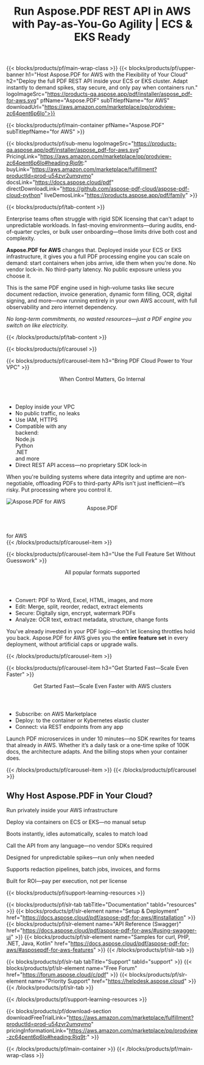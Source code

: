 ﻿---
title: Run Aspose.PDF REST API in AWS with Pay-as-You-Go Agility | ECS & EKS Ready
description: Ditch rigid licenses. Deploy the full Aspose.PDF REST API inside your AWS ECS or EKS cluster—scale on demand, control infrastructure, and only pay when you process.
weight: 120
url: /aws
---

{{< blocks/products/pf/main-wrap-class >}}
{{< blocks/products/pf/upper-banner 
    h1="Host Aspose.PDF for AWS with the Flexibility of Your Cloud" 
    h2="Deploy the full PDF REST API inside your ECS or EKS cluster. Adapt instantly to demand spikes, stay secure, and only pay when containers run." 
    logoImageSrc="https://products-qa.aspose.app/pdf/installer/aspose_pdf-for-aws.svg" 
    pfName="Aspose.PDF" 
    subTitlepfName="for AWS" 
    downloadUrl="https://aws.amazon.com/marketplace/pp/prodview-zc64pent6p6lo">}}

{{< blocks/products/pf/main-container pfName="Aspose.PDF" subTitlepfName="for AWS" >}}

{{< blocks/products/pf/sub-menu logoImageSrc="https://products-qa.aspose.app/pdf/installer/aspose_pdf-for-aws.svg" PricingLink="https://aws.amazon.com/marketplace/pp/prodview-zc64pent6p6lo#heading:Rjq9t:" buyLink="https://aws.amazon.com/marketplace/fulfillment?productId=prod-u54zvr2umqvmo" docsLink="https://docs.aspose.cloud/pdf" directDownloadLink="https://github.com/aspose-pdf-cloud/aspose-pdf-cloud-python" liveDemosLink="https://products.aspose.app/pdf/family" >}}

{{< blocks/products/pf/tab-content >}}
<p>Enterprise teams often struggle with rigid SDK licensing that can't adapt to unpredictable workloads. In fast-moving environments—during audits, end-of-quarter cycles, or bulk user onboarding—those limits drive both cost and complexity.</p>

<p><strong>Aspose.PDF for AWS</strong> changes that. Deployed inside your ECS or EKS infrastructure, it gives you a full PDF processing engine you can scale on demand: start containers when jobs arrive, idle them when you're done. No vendor lock-in. No third-party latency. No public exposure unless you choose it.</p>

<p>This is the same PDF engine used in high-volume tasks like secure document redaction, invoice generation, dynamic form filling, OCR, digital signing, and more—now running entirely in your own AWS account, with full observability and zero internet dependency.</p>

<p><em>No long-term commitments, no wasted resources—just a PDF engine you switch on like electricity.</em></p>
{{< /blocks/products/pf/tab-content >}}

{{< blocks/products/pf/carousel >}}

{{< blocks/products/pf/carousel-item h3="Bring PDF Cloud Power to Your VPC" >}}
<div class="diagram1 d1-cloud">
  <div class="d1-row">
    <div class="d1-col d1-right">
      <header><i class="fa fa-lock"></i>When Control Matters, Go Internal</header>
      <ul>
        <li>Deploy inside your VPC</li>
        <li>No public traffic, no leaks</li>
        <li>Use IAM, HTTPS</li>
        <li>Compatible with any<br> backend:<br>Node.js<br>Python<br>.NET<br>and more</li>
        <li>Direct REST API access—no proprietary SDK lock-in</li>
      </ul>
      <p>When you're building systems where data integrity and uptime are non-negotiable, offloading PDFs to third-party APIs isn't just inefficient—it’s risky. Put processing where you control it.</p>
    </div>
  </div>
  <div class="d1-logo">
    <img src="https://products-qa.aspose.app/pdf/installer/aspose_pdf-for-aws.svg" alt="Aspose.PDF for AWS">
    <header>Aspose.PDF</header>
    <footer>for AWS</footer>
  </div>
</div>
{{< /blocks/products/pf/carousel-item >}}

{{< blocks/products/pf/carousel-item h3="Use the Full Feature Set Without Guesswork" >}}
<div class="diagram1 d1-cloud">
  <div class="d1-row">
    <div class="d1-col d1-right">
      	<header><i class="fa fa-lock"></i>All popular formats supported</header>
      	<ul>
	  <li>Convert: PDF to Word, Excel, HTML, images, and more</li>
	  <li>Edit: Merge, split, reorder, redact, extract elements</li>
	  <li>Secure: Digitally sign, encrypt, watermark PDFs</li>
	  <li>Analyze: OCR text, extract metadata, structure, change fonts</li>
      	</ul>
      	<p>You’ve already invested in your PDF logic—don't let licensing throttles hold you back. Aspose.PDF for AWS gives you the <strong>entire feature set</strong> in every deployment, without artificial caps or upgrade walls.</p>
   </div>
  </div>
</div>
{{< /blocks/products/pf/carousel-item >}}

{{< blocks/products/pf/carousel-item h3="Get Started Fast—Scale Even Faster" >}}
<div class="diagram1 d1-cloud">
  <div class="d1-row">
    <div class="d1-col d1-right">
      <header><i class="fa fa-lock"></i>Get Started Fast—Scale Even Faster with AWS clusters</header>
      <ul>
	  <li>Subscribe: on AWS Marketplace</li>
	  <li>Deploy: to the container or Kybernetes elastic cluster</li>
	  <li>Connect: via REST endpoints from any app</li>
      </ul>
      <p>Launch PDF microservices in under 10 minutes—no SDK rewrites for teams that already in AWS. Whether it’s a daily task or a one-time spike of 100K docs, the architecture adapts. And the billing stops when your container does.</p>
    </div>
  </div>
</div>
{{< /blocks/products/pf/carousel-item >}}
{{< /blocks/products/pf/carousel >}}

<div class="container-fluid features-section bg-gray singleproduct">
  <a class="anchor" id="features" name="features"></a>
  <div class="row">
    <div class="container">
      <h2 class="pr-ft">Why Host Aspose.PDF in Your Cloud?</h2>
      <div class="col-lg-4"><em class="fa fa-shield ico-blue fa-2x col-lg-2"></em><p class="col-lg-10">Run privately inside your AWS infrastructure</p></div>
      <div class="col-lg-4"><em class="fa fa-server ico-blue fa-2x col-lg-2"></em><p class="col-lg-10">Deploy via containers on ECS or EKS—no manual setup</p></div>
      <div class="col-lg-4"><em class="fa fa-server ico-blue fa-2x col-lg-2"></em><p class="col-lg-10">Boots instantly, idles automatically, scales to match load</p></div>
      <div class="col-lg-4"><em class="fa fa-code ico-blue fa-2x col-lg-2"></em><p class="col-lg-10">Call the API from any language—no vendor SDKs required</p></div>
<div class="col-lg-4"><em class="fa fa-clock-o ico-blue fa-2x col-lg-2"></em><p class="col-lg-10">Designed for unpredictable spikes—run only when needed</p></div>
      <div class="col-lg-4"><em class="fa fa-wrench ico-blue fa-2x col-lg-2"></em><p class="col-lg-10">Supports redaction pipelines, batch jobs, invoices, and forms</p></div>
      <div class="col-lg-4"><em class="fa fa-bar-chart ico-blue fa-2x col-lg-2"></em><p class="col-lg-10">Built for ROI—pay per execution, not per license</p></div>
    </div>
  </div>
</div>

<script>
document.addEventListener('DOMContentLoaded', function() {
  setTimeout(function() {
    document.querySelectorAll('a.btn-primary[href="https://purchase.aspose.cloud/buy"]')
      .forEach(btn => btn.href = "https://aws.amazon.com/marketplace/pp/prodview-zc64pent6p6lo#heading:Rjq9t:");
    
    document.querySelectorAll('a.btn-warning[href="https://dashboard.aspose.cloud"]')
      .forEach(btn => btn.href = "https://aws.amazon.com/marketplace/fulfillment?productId=prod-u54zvr2umqvmo");
  }, 1000);
});
</script>

{{< blocks/products/pf/support-learning-resources >}}

{{< blocks/products/pf/slr-tab tabTitle="Documentation" tabId="resources" >}}
{{< blocks/products/pf/slr-element name="Setup & Deployment" href="https://docs.aspose.cloud/pdf/aspose-pdf-for-aws/#installation" >}}
{{< blocks/products/pf/slr-element name="API Reference (Swagger)" href="https://docs.aspose.cloud/pdf/aspose-pdf-for-aws/#using-swagger-ui" >}}
{{< blocks/products/pf/slr-element name="Samples for curl, PHP, .NET, Java, Kotlin" href="https://docs.aspose.cloud/pdf/aspose-pdf-for-aws/#asposepdf-for-aws-features" >}}
{{< /blocks/products/pf/slr-tab >}}

{{< blocks/products/pf/slr-tab tabTitle="Support" tabId="support" >}}
{{< blocks/products/pf/slr-element name="Free Forum" href="https://forum.aspose.cloud/c/pdf" >}}
{{< blocks/products/pf/slr-element name="Priority Support" href="https://helpdesk.aspose.cloud" >}}
{{< /blocks/products/pf/slr-tab >}}

{{< /blocks/products/pf/support-learning-resources >}}

{{< blocks/products/pf/download-section 
    downloadFreeTrialLink="https://aws.amazon.com/marketplace/fulfillment?productId=prod-u54zvr2umqvmo" 
    pricingInformationLink="https://aws.amazon.com/marketplace/pp/prodview-zc64pent6p6lo#heading:Rjq9t:" >}}

{{< /blocks/products/pf/main-container >}}
{{< /blocks/products/pf/main-wrap-class >}}

